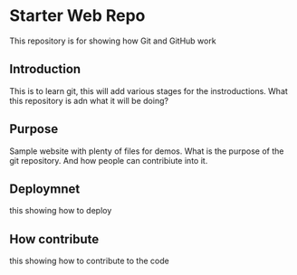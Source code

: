  # Starter Web Repo

This repository is for showing how Git and GitHub work

## Introduction
This is to learn git, this will add various stages for the instroductions. What this repository is adn what it will be doing?

## Purpose

Sample website with plenty of files for demos. What is the purpose of the git repository. And how people can contribiute into it. 

## Deploymnet
this showing how to deploy 

## How contribute 
this showing how to contribute to the code